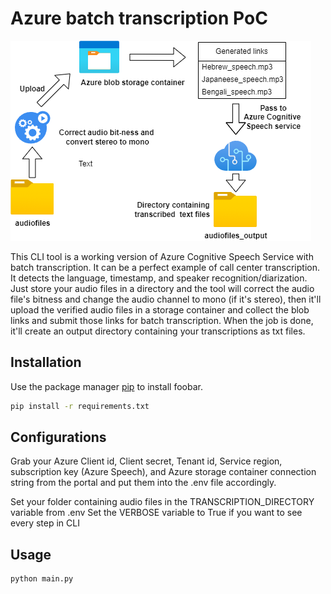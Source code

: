 # Azure batch transcription PoC

![](https://github.com/kazirahiv/AzureTranscribePoC/blob/main/workflow.png?raw=true)

This CLI tool is a working version of Azure Cognitive Speech Service with batch transcription. It can be a perfect example of call center transcription. It detects the language, timestamp, and speaker recognition/diarization.
Just store your audio files in a directory and the tool will correct the audio file's bitness and change the audio channel to mono (if it's stereo), then it'll upload the verified audio files in a storage container and collect the blob links and submit those links for batch transcription. When the job is done, it'll create an output directory containing your transcriptions as txt files.


## Installation

Use the package manager [pip](https://pip.pypa.io/en/stable/) to install foobar.

```bash
pip install -r requirements.txt
```

## Configurations
Grab your Azure Client id, Client secret, Tenant id, Service region, subscription key (Azure Speech), and Azure storage container connection string from the portal and put them into the .env file accordingly.

Set your folder containing audio files in the TRANSCRIPTION_DIRECTORY variable from .env
Set the VERBOSE variable to True if you want to see every step in CLI 

## Usage

```
python main.py

```
